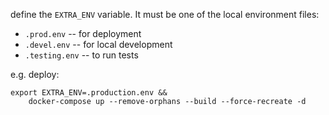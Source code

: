 
define the `EXTRA_ENV` variable. It must be one of the local environment files:

* `.prod.env` -- for deployment
* `.devel.env` -- for local development
* `.testing.env` -- to run tests

e.g. deploy:

```
export EXTRA_ENV=.production.env && 
    docker-compose up --remove-orphans --build --force-recreate -d
```